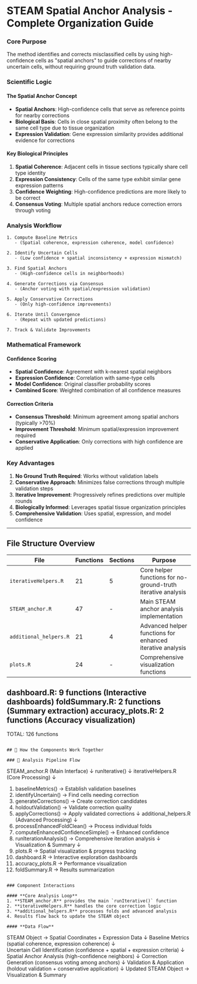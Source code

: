 # STEAM Spatial Anchor Analysis - Complete Organization Guide

### Core Purpose
The method identifies and corrects misclassified cells by using high-confidence cells as "spatial anchors" to guide corrections of nearby uncertain cells, without requiring ground truth validation data.

### Scientific Logic

#### The Spatial Anchor Concept
- **Spatial Anchors**: High-confidence cells that serve as reference points for nearby corrections
- **Biological Basis**: Cells in close spatial proximity often belong to the same cell type due to tissue organization
- **Expression Validation**: Gene expression similarity provides additional evidence for corrections

#### Key Biological Principles
1. **Spatial Coherence**: Adjacent cells in tissue sections typically share cell type identity
2. **Expression Consistency**: Cells of the same type exhibit similar gene expression patterns  
3. **Confidence Weighting**: High-confidence predictions are more likely to be correct
4. **Consensus Voting**: Multiple spatial anchors reduce correction errors through voting

### Analysis Workflow

```
1. Compute Baseline Metrics
   - (Spatial coherence, expression coherence, model confidence)
   
2. Identify Uncertain Cells  
   - (Low confidence + spatial inconsistency + expression mismatch)
   
3. Find Spatial Anchors
   - (High-confidence cells in neighborhoods)
   
4. Generate Corrections via Consensus
   - (Anchor voting with spatial/expression validation)
   
5. Apply Conservative Corrections
   - (Only high-confidence improvements)
   
6. Iterate Until Convergence
   - (Repeat with updated predictions)
   
7. Track & Validate Improvements
```

### Mathematical Framework

#### Confidence Scoring
- **Spatial Confidence**: Agreement with k-nearest spatial neighbors
- **Expression Confidence**: Correlation with same-type cells  
- **Model Confidence**: Original classifier probability scores
- **Combined Score**: Weighted combination of all confidence measures

#### Correction Criteria
- **Consensus Threshold**: Minimum agreement among spatial anchors (typically >70%)
- **Improvement Threshold**: Minimum spatial/expression improvement required
- **Conservative Application**: Only corrections with high confidence are applied

### Key Advantages

1. **No Ground Truth Required**: Works without validation labels
2. **Conservative Approach**: Minimizes false corrections through multiple validation steps  
3. **Iterative Improvement**: Progressively refines predictions over multiple rounds
4. **Biologically Informed**: Leverages spatial tissue organization principles
5. **Comprehensive Validation**: Uses spatial, expression, and model confidence

---

## File Structure Overview

| File | Functions | Sections | Purpose |
|------|-----------|----------|---------|
| `iterativeHelpers.R` | 21 | 5 | Core helper functions for no-ground-truth iterative analysis |
| `STEAM_anchor.R` | 47 | - | Main STEAM anchor analysis implementation |
| `additional_helpers.R` | 21 | 4 | Advanced helper functions for enhanced iterative analysis |
| `plots.R` | 24 | - | Comprehensive visualization functions |
dashboard.R:             9 functions (Interactive dashboards)
foldSummary.R:           2 functions (Summary extraction)
accuracy_plots.R:        2 functions (Accuracy visualization)
----------------------------------------
TOTAL:                 126 functions
```

## 🔗 How the Components Work Together

### 🔄 Analysis Pipeline Flow

```
STEAM_anchor.R (Main Interface)
        ↓
    runIterative() 
        ↓
iterativeHelpers.R (Core Processing)
        ↓
1. baselineMetrics() → Establish validation baselines
2. identifyUncertain() → Find cells needing correction  
3. generateCorrections() → Create correction candidates
4. holdoutValidation() → Validate correction quality
5. applyCorrections() → Apply validated corrections
        ↓
additional_helpers.R (Advanced Processing)
        ↓
6. processEnhancedFoldClean() → Process individual folds
7. computeEnhancedConfidenceSimple() → Enhanced confidence
8. runIterationAnalysis() → Comprehensive iteration analysis
        ↓
Visualization & Summary
        ↓
9. plots.R → Spatial visualization & progress tracking
10. dashboard.R → Interactive exploration dashboards  
11. accuracy_plots.R → Performance visualization
12. foldSummary.R → Results summarization

```

### Component Interactions

#### **Core Analysis Loop**
1. **STEAM_anchor.R** provides the main `runIterative()` function
2. **iterativeHelpers.R** handles the core correction logic
3. **additional_helpers.R** processes folds and advanced analysis
4. Results flow back to update the STEAM object

#### **Data Flow**
```
STEAM Object → Spatial Coordinates + Expression Data
     ↓
Baseline Metrics (spatial coherence, expression coherence)
     ↓  
Uncertain Cell Identification (confidence + spatial + expression criteria)
     ↓
Spatial Anchor Analysis (high-confidence neighbors)
     ↓
Correction Generation (consensus voting among anchors)
     ↓
Validation & Application (holdout validation + conservative application)
     ↓
Updated STEAM Object → Visualization & Summary
```
